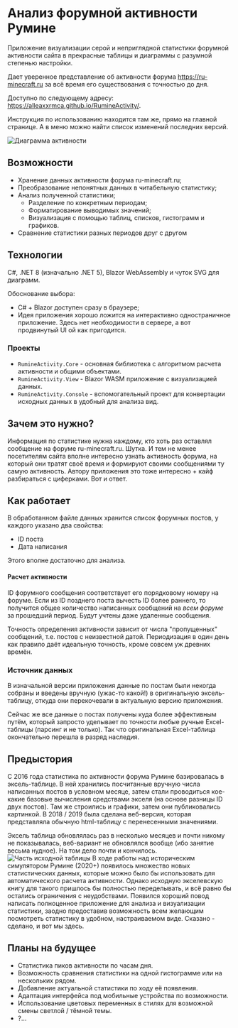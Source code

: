 ﻿# Анализ форумной активности Румине
Приложение визуализации серой и неприглядной статистики форумной активности сайта в прекрасные таблицы и диаграммы с разумной степенью настройки.

Дает уверенное представление об активности форума https://ru-minecraft.ru за всё время его существования с точностью до дня.

Доступно по следующему адресу: <https://alleaxxrmca.github.io/RumineActivity/>.

Инструкция по использованию находится там же, прямо на главной странице. А в меню можно найти список изменений последних версий.

![Диаграмма активности](https://i.ibb.co/B5g9L2Ds/NVIDIA-Overlay-6hwf2yw5l-U.gif)

## Возможности
- Хранение данных активности форума ru-minecraft.ru;
- Преобразование непонятных данных в читабельную статистику;
- Анализ полученной статистики;
    - Разделение по конкретным периодам;
    - Форматирование выводимых значений;
    - Визуализация с помощью таблиц, списков, гистограмм и графиков.
- Сравнение статистики разных периодов друг с другом

## Технологии
C#, .NET 8 (изначально .NET 5), Blazor WebAssembly и чуток SVG для диаграмм.

Обоснование выбора:
- C# + Blazor доступен сразу в браузере;
- Идея приложения хорошо ложится на интерактивно одностраничное приложение. Здесь нет необходимости в сервере, а вот продвинутый UI ой как пригодится.

### Проекты
- ```RumineActivity.Core``` - основная библиотека с алгоритмом расчета активности и общими объектами.
- ```RumineActivity.View``` - Blazor WASM приложение с визуализацией данных.
- ```RumineActivity.Console``` - вспомогательный проект для конвертации исходных данных в удобный для анализа вид.

## Зачем это нужно?
Информация по статистике нужна каждому, кто хоть раз оставлял сообщение на форуме ru-minecraft.ru.
Шутка.
И тем не менее посетителям сайта вполне интересно узнать активность форума, на который они тратят своё время и формируют своими сообщениями ту самую активность. Автору приложения это тоже интересно + кайф разбираться с циферками. Вот и ответ.

## Как работает
В обработанном файле данных хранится список форумных постов, у каждого указано два свойства:
- ID поста
- Дата написания

Этого вполне достаточно для анализа.

#### Расчет активности
ID форумного сообщения соответствует его порядковому номеру на форуме. Если из ID позднего поста вычесть ID более раннего, то получится общее количество написанных сообщений на *всем форуме* за прошедший период. Будут учтены даже удаленные сообщения.

Точность определения активности зависит от числа "пропущенных" сообщений, т.е. постов с неизвестной датой. Периодизация в один день как правило даёт идеальную точность, кроме совсем уж древних времён.
### Источник данных
В изначальной версии приложения данные по постам были некогда собраны и введены вручную (ужас-то какой!) в оригинальную эксель-таблицу, откуда они перекочевали в актуальную версию приложения.

Сейчас же все данные о постах получены куда более эффективным путём, который запросто уделывает по точности любые ручные Excel-таблицы (парсинг и не только). Так что оригинальная Excel-таблица окончательно перешла в разряд наследия.

## Предыстория
С 2016 года статистика по активности форума Румине базировалась в эксель-таблице. В ней хранились посчитанные вручную числа написанных постов в условном месяце, затем стали проводиться кое-какие базовые вычисления средствами экселя (на основе разницы ID двух постов). Там же строились и графики, затем они публиковались картинкой. В 2018 / 2019 была сделана веб-версия, которая представляла обычную html-таблицу с перенесенными значениями.

Эксель таблица обновлялась раз в несколько месяцев и почти никому не показывалась, веб-вариант не обновлялся вообще (ибо занятие весьма нудное). На том дело почти и кончилось.
![Часть исходной таблицы](https://i.ibb.co/NjD36kB/image.png)
В ходе работы над историческим симулятором Румине (2020+) появилось множество новых статистических данных, которые можно было бы использовать для автоматического расчета активности. Однако исходную экселевскую книгу для такого пришлось бы полностью переделывать, и всё равно бы остались ограничения с неудобствами. Появился хороший повод написать полноценное приложение для анализа и визуализации статистики, заодно предоставив возможность всем желающим посмотреть статистику в удобном, настраиваемом виде. Сказано - сделано, и вот мы здесь.

## Планы на будущее
- Статистика пиков активности по часам дня.
- Возможность сравнения статистики на одной гистограмме или на нескольких рядом.
- Добавление актуальной статистики по ходу её появления.
- Адаптация интерфейса под мобильные устройства по возможности.
- Использование цветовых переменных в стилях для возможной смены светлой / тёмной темы.
- ?...